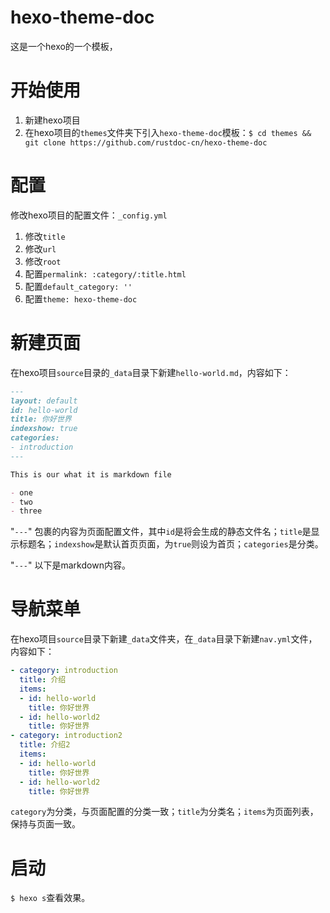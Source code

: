 # hexo-theme-doc

这是一个hexo的一个模板，

[hexo官网]: https://hexo.io/zh-cn/
[hexo文档]: https://hexo.io/zh-cn/docs/

# 开始使用

1. 新建hexo项目
2. 在hexo项目的`themes`文件夹下引入`hexo-theme-doc`模板：`$ cd themes && git clone https://github.com/rustdoc-cn/hexo-theme-doc`

# 配置

修改hexo项目的配置文件：`_config.yml`

1. 修改`title`
2. 修改`url`
3. 修改`root`
4. 配置`permalink: :category/:title.html`
5. 配置`default_category: ''`
6. 配置`theme: hexo-theme-doc`

# 新建页面

在hexo项目`source`目录的`_data`目录下新建`hello-world.md`，内容如下：

```markdown
---
layout: default
id: hello-world
title: 你好世界
indexshow: true
categories:
- introduction
---

This is our what it is markdown file

- one
- two
- three
```

"`---`" 包裹的内容为页面配置文件，其中`id`是将会生成的静态文件名；`title`是显示标题名；`indexshow`是默认首页页面，为`true`则设为首页；`categories`是分类。

"`---`" 以下是markdown内容。

# 导航菜单

在hexo项目`source`目录下新建`_data`文件夹，在`_data`目录下新建`nav.yml`文件，内容如下：

```yaml
- category: introduction
  title: 介绍
  items:
  - id: hello-world
    title: 你好世界
  - id: hello-world2
    title: 你好世界
- category: introduction2
  title: 介绍2
  items:
  - id: hello-world
    title: 你好世界
  - id: hello-world2
    title: 你好世界
```

`category`为分类，与页面配置的分类一致；`title`为分类名；`items`为页面列表，保持与页面一致。

# 启动

`$ hexo s`查看效果。

